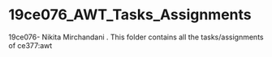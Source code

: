 # 19ce076_AWT_Tasks_Assignments
19ce076- Nikita Mirchandani . This folder contains all the tasks/assignments of ce377:awt
